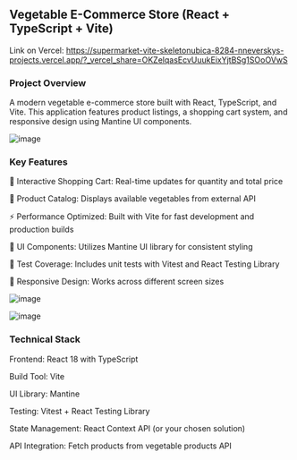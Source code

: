 ## Vegetable E-Commerce Store (React + TypeScript + Vite)

Link on Vercel: https://supermarket-vite-skeletonubica-8284-nneverskys-projects.vercel.app/?_vercel_share=OKZelqasEcvUuukEixYjtBSg1SOoOVwS 
### Project Overview
A modern vegetable e-commerce store built with React, TypeScript, and Vite. This application features product listings, a shopping cart system, and responsive design using Mantine UI components.

![image](https://github.com/user-attachments/assets/40c92a24-dfec-49a4-a14c-78110e05d73f)

### Key Features
🛒 Interactive Shopping Cart: Real-time updates for quantity and total price

🌱 Product Catalog: Displays available vegetables from external API

⚡ Performance Optimized: Built with Vite for fast development and production builds

🎨 UI Components: Utilizes Mantine UI library for consistent styling

🧪 Test Coverage: Includes unit tests with Vitest and React Testing Library

📱 Responsive Design: Works across different screen sizes

![image](https://github.com/user-attachments/assets/e27b172e-34ea-4ef2-83cd-055f7479b61c)

![image](https://github.com/user-attachments/assets/1211ffb6-965e-4150-a185-ccaae1d0ef87)

### Technical Stack
Frontend: React 18 with TypeScript

Build Tool: Vite

UI Library: Mantine

Testing: Vitest + React Testing Library

State Management: React Context API (or your chosen solution)

API Integration: Fetch products from vegetable products API
